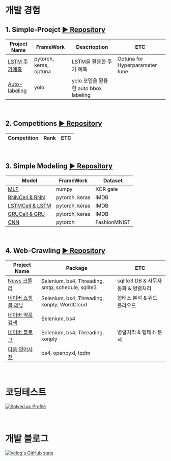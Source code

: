 # 개발 경험

## 1. Simple-Proejct  [▶ Repository](https://github.com/Xenrose/Simple-Project)

|Project Name|FrameWork|Descrioption|ETC|
|--|--|--|--|
|[LSTM 주가예측](https://github.com/Xenrose/my_project/tree/main/LSTM_stock_price_prediction)|pytorch, keras, optuna|LSTM을 활용한 주가 예측|Optuna for Hyperparameter tune|
|[Auto-labeling](https://github.com/Xenrose/my_project/tree/main/auto-labeling)|yolo|yolo 모델을 활용한 auto bbox labeling||

<br>

## 2. Competitions  [▶ Repository](https://github.com/Xenrose/Competitions)
|Competition|Rank|ETC|
|--|--|--|

<br>

## 3. Simple Modeling [▶ Repository](https://github.com/Xenrose/Simple-Model)
|Model|FrameWork|Dataset|
|--|--|--|
|[MLP](https://github.com/Xenrose/my_project/tree/main/Simple-model/MLP_XOR)  |numpy |XOR gate|
|[RNNCell & RNN](https://github.com/Xenrose/my_project/tree/main/Simple-model/RNN)|pytorch, keras|IMDB|
|[LSTMCell & LSTM](https://github.com/Xenrose/my_project/blob/main/Simple-model/LSTM)|pytorch, keras|IMDB|
|[GRUCell & GRU](https://github.com/Xenrose/my_project/blob/main/Simple-model/GRU)  |pytorch, keras|IMDB|
|[CNN](https://github.com/Xenrose/my_project/blob/main/Simple-model/CNN)  |pytorch|FashionMNIST| 

<br>


## 4. Web-Crawling [▶ Repository](https://github.com/Xenrose/Web-Crawling)
|Project Name|Package|ETC|
|--|--|--|
|[News 크롤러](https://github.com/Xenrose/web-crawling/tree/main/new_crawler)|Selenium, bs4, Threading, smtp, schedule, sqlite3|sqlite3 DB & 사무자동화 & 병렬처리
|[네이버 쇼핑몰 리뷰](https://github.com/Xenrose/web-crawling/tree/main/naver_shopping_review) |Selenium, bs4, Threading, konply, WordCloud| 형태소 분석 & 워드 클라우드
|[네이버 약품 검색](https://github.com/Xenrose/web-crawling/tree/main/naver_pill_crawling)  |Selenium, bs4
|[네이버 블로그](https://github.com/Xenrose/web-crawling/tree/main/naver_blog_crawler)  |Selenium, bs4, Threading, konply | 병렬처리 & 형태소 분석
|[다음 영어사전](https://github.com/Xenrose/web-crawling/tree/main/phonetic_alphabet)  |bs4, openpyxl, tqdm

<br>


# 코딩테스트
[![Solved.ac Profile](http://mazassumnida.wtf/api/v2/generate_badge?boj=penrose)](https://solved.ac/penrose/)

<br>

# 개발 블로그
[![Velog's GitHub stats](https://velog-readme-stats.vercel.app/api?name=xenrose)](https://velog.io/@xenrose)

